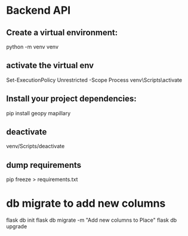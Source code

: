 # Backend API


## Create a virtual environment:
python -m venv venv

## activate the virtual env
Set-ExecutionPolicy Unrestricted -Scope Process
venv\Scripts\activate

## Install your project dependencies:
pip install geopy mapillary

## deactivate
venv/Scripts/deactivate

## dump requirements
pip freeze > requirements.txt

# db migrate to add new columns

flask db init
flask db migrate -m "Add new columns to Place"
flask db upgrade